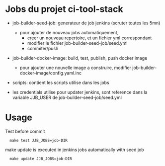 # Jobs du projet ci-tool-stack

- job-builder-seed-job: generateur de job jenkins (scruter toutes les 5mn)
  * pour ajouter de nouveau jobs automatiquement,
    * creer un nouveau repertoire, et un fichier yml correspondant
    * modifier le fichier job-builder-seed-job/seed.yml
    * commiter/push

- job-builder-docker-image: build, test, publish, push docker image
  * pour ajouter une nouvelle image a construire, modifier job-builder-docker-image/config.yaml.inc

- scripts: contient les scripts utilise dans les jobs

- les credentials utilise pour updater jenkins, sont reference dans la variable JJB_USER de job-builder-seed-job/seed.yml

# Usage

Test before commit
```
  make test JJB_JOBS=job-DIR
```

make update is executed in jenkins jobs automatically with seed job
```
  make update JJB_JOBS=job-DIR
```
